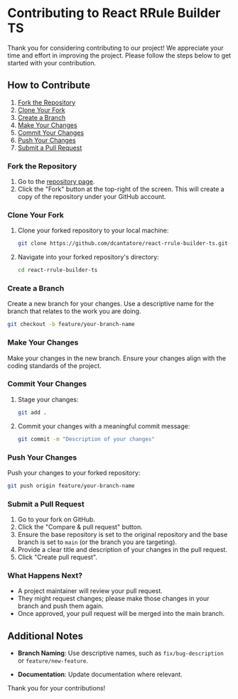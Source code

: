 # Contributing to React RRule Builder TS

Thank you for considering contributing to our project! We appreciate your time and effort in improving the project. Please follow the steps below to get started with your contribution.

## How to Contribute

1. [Fork the Repository](#fork-the-repository)
2. [Clone Your Fork](#clone-your-fork)
3. [Create a Branch](#create-a-branch)
4. [Make Your Changes](#make-your-changes)
5. [Commit Your Changes](#commit-your-changes)
6. [Push Your Changes](#push-your-changes)
7. [Submit a Pull Request](#submit-a-pull-request)

### Fork the Repository

1. Go to the [repository page](https://github.com/dcantatore/react-rrule-builder-ts).
2. Click the "Fork" button at the top-right of the screen. This will create a copy of the repository under your GitHub account.

### Clone Your Fork

1. Clone your forked repository to your local machine:

   ```bash
   git clone https://github.com/dcantatore/react-rrule-builder-ts.git
   ```

2. Navigate into your forked repository's directory:

   ```bash
   cd react-rrule-builder-ts
   ```

### Create a Branch

Create a new branch for your changes. Use a descriptive name for the branch that relates to the work you are doing.

```bash
git checkout -b feature/your-branch-name
```

### Make Your Changes

Make your changes in the new branch. Ensure your changes align with the coding standards of the project.

### Commit Your Changes

1. Stage your changes:

   ```bash
   git add .
   ```

2. Commit your changes with a meaningful commit message:

   ```bash
   git commit -m "Description of your changes"
   ```

### Push Your Changes

Push your changes to your forked repository:

```bash
git push origin feature/your-branch-name
```

### Submit a Pull Request

1. Go to your fork on GitHub.
2. Click the "Compare & pull request" button.
3. Ensure the base repository is set to the original repository and the base branch is set to `main` (or the branch you are targeting).
4. Provide a clear title and description of your changes in the pull request.
5. Click "Create pull request".

### What Happens Next?

- A project maintainer will review your pull request.
- They might request changes; please make those changes in your branch and push them again.
- Once approved, your pull request will be merged into the main branch.

## Additional Notes

- **Branch Naming**: Use descriptive names, such as `fix/bug-description` or `feature/new-feature`.

[//]: # (- **Tests**: Please add tests for your changes, if applicable.)
- **Documentation**: Update documentation where relevant.

Thank you for your contributions!
